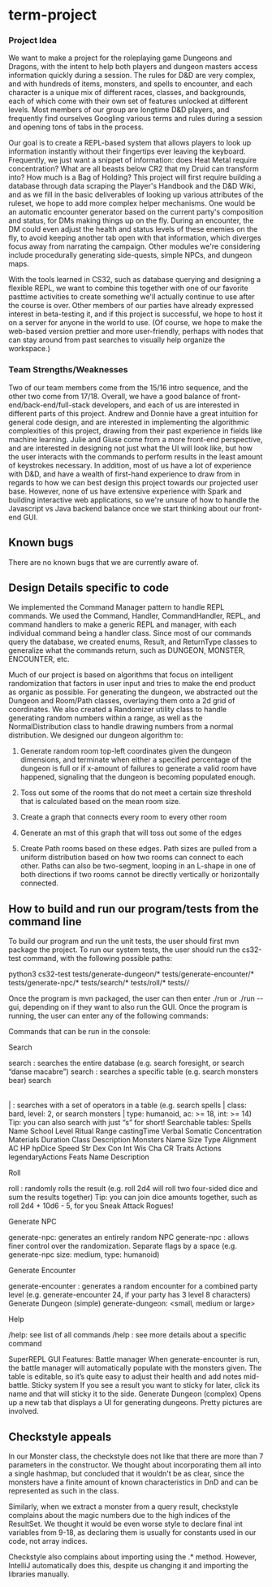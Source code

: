 # term-project

### Project Idea
We want to make a project for the roleplaying game Dungeons and Dragons, with the intent to help both players and dungeon masters access information quickly during a session. The rules for D&D are very complex, and with hundreds of items, monsters, and spells to encounter, and each character is a unique mix of different races, classes, and backgrounds, each of which come with their own set of features unlocked at different levels. Most members of our group are longtime D&D players, and frequently find ourselves Googling various terms and rules during a session and opening tons of tabs in the process.

Our goal is to create a REPL-based system that allows players to look up information instantly without their fingertips ever leaving the keyboard. Frequently, we just want a snippet of information: does Heat Metal require concentration? What are all beasts below CR2 that my Druid can transform into? How much is a Bag of Holding? This project will first require building a database through data scraping the Player's Handbook and the D&D Wiki, and as we fill in the basic deliverables of looking up various attributes of the ruleset, we hope to add more complex helper mechanisms. One would be an automatic encounter generator based on the current party's composition and status, for DMs making things up on the fly. During an encounter, the DM could even adjust the health and status levels of these enemies on the fly, to avoid keeping another tab open with that information, which diverges focus away from narrating the campaign. Other modules we're considering include procedurally generating side-quests, simple NPCs, and dungeon maps.

With the tools learned in CS32, such as database querying and designing a flexible REPL, we want to combine this together with one of our favorite pasttime activities to create something we'll actually continue to use after the course is over. Other members of our parties have already expressed interest in beta-testing it, and if this project is successful, we hope to host it on a server for anyone in the world to use. (Of course, we hope to make the web-based version prettier and more user-friendly, perhaps with nodes that can stay around from past searches to visually help organize the workspace.)

### Team Strengths/Weaknesses
Two of our team members come from the 15/16 intro sequence, and the other two come from 17/18. Overall, we have a good balance of front-end/back-end/full-stack developers, and each of us are interested in different parts of this project. Andrew and Donnie have a great intuition for general code design, and are interested in implementing the algorithmic complexities of this project, drawing from their past experience in fields like machine learning. Julie and Giuse come from a more front-end perspective, and are interested in designing not just what the UI will look like, but how the user interacts with the commands to perform results in the least amount of keystrokes necessary. In addition, most of us have a lot of experience with D&D, and have a wealth of first-hand experience to draw from in regards to how we can best design this project towards our projected user base. However, none of us have extensive experience with Spark and building interactive web applications, so we're unsure of how to handle the Javascript vs Java backend balance once we start thinking about our front-end GUI.

## Known bugs
There are no known bugs that we are currently aware of.

## Design Details specific to code
We implemented the Command Manager pattern to handle REPL commands. We used 
the Command, Handler, CommandHandler, REPL, and command handlers to make a 
generic REPL and manager, with each individual command being a handler class.
Since most of our commands query the database, we created enums, Result, and 
ReturnType classes to generalize what the commands return, such as DUNGEON,
MONSTER, ENCOUNTER, etc. 

Much of our project is based on algorithms that focus on intelligent 
randomization that factors in user input and tries to make the end product as 
organic as possible. For generating the dungeon, we abstracted out the Dungeon
and Room/Path classes, overlaying them onto a 2d grid of coordinates. We also
created a Randomizer utility class to handle generating random numbers within
a range, as well as the NormalDistribution class to handle drawing numbers from
a normal distribution. We designed our dungeon algorithm to:

1. Generate random room top-left coordinates given the dungeon dimensions, and
terminate when either a specified percentage of the dungeon is full or if 
x-amount of failures to generate a valid room have happened, signaling that the
dungeon is becoming populated enough.

2. Toss out some of the rooms that do not meet a certain size threshold that
is calculated based on the mean room size.

3. Create a graph that connects every room to every other room

4. Generate an mst of this graph that will toss out some of the edges

5. Create Path rooms based on these edges. Path sizes are pulled from a uniform
distribution based on how two rooms can connect to each other. Paths can also be
two-segment, looping in an L-shape in one of both directions if two rooms 
cannot be directly vertically or horizontally connected. 

## How to build and run our program/tests from the command line
To build our program and run the unit tests, the user should first mvn package
the project. To run our system tests, the user should run the cs32-test
command, with the following possible paths:

python3 cs32-test tests/generate-dungeon/*
                  tests/generate-encounter/*
                  tests/generate-npc/*
                  tests/search/*
                  tests/roll/*
                  tests/*/*  
                  
Once the program is mvn packaged, the user can then enter ./run or ./run --gui,
depending on if they want to also run the GUI. Once the program is running, 
the user can enter any of the following commands:

Commands that can be run in the console: 

Search

search <term>: searches the entire database (e.g. search foresight, or search “danse macabre”)
search <table> <term>: searches a specific table (e.g. search monsters bear)
search <table> | <flags>: searches with a set of operators in a table (e.g. search spells | class: bard, level: 2, or search monsters | type: humanoid, ac: >= 18, int: >= 14)
Tip: you can also search with just “s” for short!
Searchable tables:
Spells
Name
School
Level
Ritual
Range
castingTime
Verbal
Somatic
Concentration
Materials
Duration
Class
Description
Monsters
Name
Size
Type
Alignment
AC
HP
hpDice
Speed
Str
Dex
Con
Int
Wis
Cha
CR
Traits
Actions
legendaryActions
Feats
Name
Description

Roll

roll <dice>: randomly rolls the result (e.g. roll 2d4 will roll two four-sided dice and sum the results together)
Tip: you can join dice amounts together, such as roll 2d4 + 10d6 - 5, for you Sneak Attack Rogues!

Generate NPC

generate-npc: generates an entirely random NPC
generate-npc <flags>: allows finer control over the randomization. Separate flags by a space (e.g. generate-npc size: medium, type: humanoid)

Generate Encounter

generate-encounter <partyLevel>: generates a random encounter for a combined party level (e.g. generate-encounter 24, if your party has 3 level 8 characters)
Generate Dungeon (simple)
generate-dungeon: <width> <height> <small, medium or large>

Help

/help: see list of all commands
/help <command>: see more details about a specific command

SuperREPL GUI Features:
Battle manager
When generate-encounter is run, the battle manager will automatically populate with the monsters given. The table is editable, so it’s quite easy to adjust their health and add notes mid-battle.
Sticky system
If you see a result you want to sticky for later, click its name and that will sticky it to the side.
Generate Dungeon (complex)
Opens up a new tab that displays a UI for generating dungeons. Pretty pictures are involved.

## Checkstyle appeals
In our Monster class, the checkstyle does not like that there are more than 7
parameters in the constructor. We thought about incorporating them all into 
a single hashmap, but concluded that it wouldn't be as clear, since the monsters
have a finite amount of known characteristics in DnD and can be represented as
such in the class. 

Similarly, when we extract a monster from a query result, checkstyle complains
about the magic numbers due to the high indices of the ResultSet. We thought it
would be even worse style to declare final int variables from 9-18, as 
declaring them is usually for constants used in our code, not array indices. 

Checkstyle also complains about importing using the .* method. However, 
IntelliJ automatically does this, despite us changing it and importing the
libraries manually.